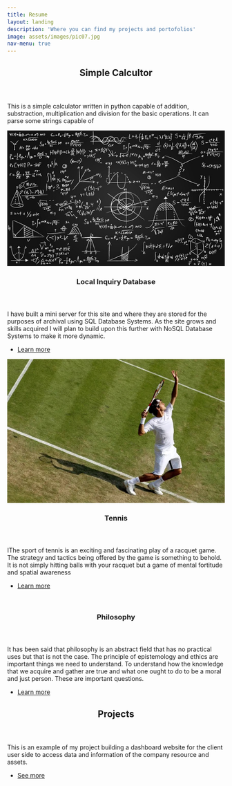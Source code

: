 ```yaml
---
title: Resume
layout: landing
description: 'Where you can find my projects and portofolios'
image: assets/images/pic07.jpg
nav-menu: true
---
```


<!-- Main -->
<div id="main">

<!-- One -->
<section id="one">
	<div class="inner">
		<header class="major">
			<h2>Simple Calcultor</h2>
		</header>
		<p>This is a simple calculator written in python capable of addition, substraction, multiplication and division for the basic operations. It can parse some strings capable of </p>
	</div>
</section>

<!-- Two -->
<section id="two" class="spotlights">
	<section>
		<a href="profile.html" class="image">
			<img src="assets/images/database-server.jpg" alt="" data-position="center center" />
		</a>
		<div class="content">
			<div class="inner">
				<header class="major">
					<h3>Local Inquiry Database</h3>
				</header>
				<p>I have built a mini server for this site and where they are stored for the purposes of archival using SQL Database Systems. As the site grows and skills acquired I will plan to build upon this
				further with NoSQL Database Systems to make it more dynamic.</p>
				<ul class="actions">
					<li><a href="profile.html" class="button">Learn more</a></li>
				</ul>
			</div>
		</div>
	</section>
	<section>
		<a href="profile.html" class="image">
			<img src="assets/images/philosophy.jpg" alt="" data-position="top center" />
		</a>
		<div class="content">
			<div class="inner">
				<header class="major">
					<h3>Tennis</h3>
				</header>
				<p>IThe sport of tennis is an exciting and fascinating play of a racquet game. The strategy and 
				tactics being offered by the game is something to behold. It is not simply hitting balls with
				your racquet but a game of mental fortitude and spatial awareness</p>
				<ul class="actions">
					<li><a href="profile.html" class="button">Learn more</a></li>
				</ul>
			</div>
		</div>
	</section>
	<section>
		<a href="profile.html" class="image">
			<img src="link assets/images/tennis.jpg" alt="" data-position="25% 25%" />
		</a>
		<div class="content">
			<div class="inner">
				<header class="major">
					<h3>Philosophy</h3>
				</header>
				<p>It has been said that philosophy is an abstract field that has no practical uses but that is not
				the case. The principle of epistemology and ethics are important things we need to understand. To
				understand how the knowledge that we acquire and gather are true and what one ought to do to be
				a moral and just person. These are important questions.</p>
				<ul class="actions">
					<li><a href="profile.html" class="button">Learn more</a></li>
				</ul>
			</div>
		</div>
	</section>
</section>

<!-- Three -->
<section id="three">
	<div class="inner">
		<header class="major">
			<h2>Projects</h2>
		</header>
		<p>This is an example of my project building a dashboard website for the client user side to access data and information of the company resource and assets.</p>
		<ul class="actions">
			<li><a href="profile.html" class="button next">See more</a></li>
		</ul>
	</div>
</section>

</div>
